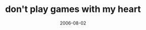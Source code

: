---
layout: base.njk
title : 'don&#39;t play games with my heart' 
view_title : 'don&#39;t play games with my heart' 
year : '2006' 
date : '2006-08-02' 
img_file : '/drawing/dontplaygameswithmyheart.png' 
html_file : 'dontplaygameswithmyheart' 
next_html : 'imstillwaiting.html' 
year_order : '196' 
permalink : "title/{{html_file}}.html"
---